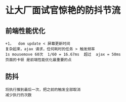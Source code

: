 # 让大厂面试官惊艳的防抖节流

## 前端性能优化
    +1，  dom update < 屏幕更新时间
    复杂起来，ajax 请求，任何耗时的任务 > 触发频率
    1s mousemove 60次  1/60 = 16.67ms  超过  ajax = 50ms
    页面的卡顿 是前端性能优化最重要的点

## 防抖
    将执行推到最后一次，把之前的触发全部取消
    减少执行的次数